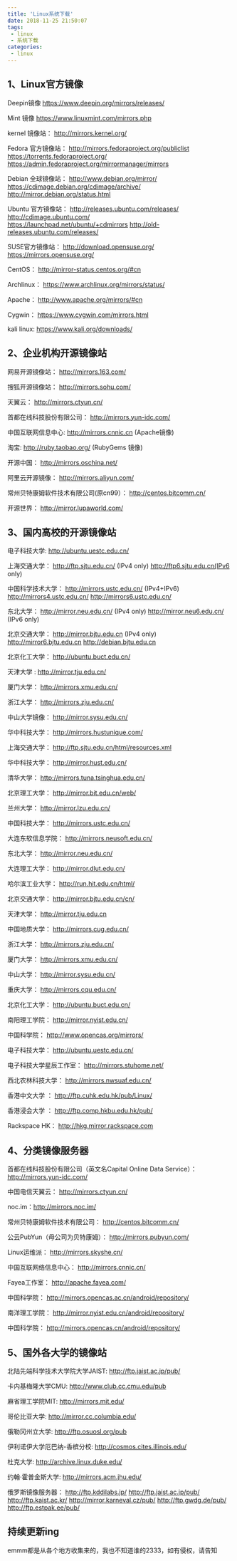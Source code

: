 ```yaml
---
title: 'Linux系统下载'
date: 2018-11-25 21:50:07
tags:
 - linux
 - 系统下载
categories:
 - linux
---
```


## 1、Linux官方镜像

Deepin镜像
https://www.deepin.org/mirrors/releases/

Mint 镜像
https://www.linuxmint.com/mirrors.php

kernel 镜像站：
http://mirrors.kernel.org/

Fedora 官方镜像站：
http://mirrors.fedoraproject.org/publiclist
https://torrents.fedoraproject.org/
https://admin.fedoraproject.org/mirrormanager/mirrors

Debian 全球镜像站：
http://www.debian.org/mirror/
https://cdimage.debian.org/cdimage/archive/
http://mirror.debian.org/status.html

Ubuntu 官方镜像站：
http://releases.ubuntu.com/releases/
http://cdimage.ubuntu.com/    
https://launchpad.net/ubuntu/+cdmirrors
http://old-releases.ubuntu.com/releases/

SUSE官方镜像站：
http://download.opensuse.org/
https://mirrors.opensuse.org/

CentOS：
http://mirror-status.centos.org/#cn

Archlinux：
https://www.archlinux.org/mirrors/status/

Apache：
http://www.apache.org/mirrors/#cn

Cygwin：
https://www.cygwin.com/mirrors.html

kali linux:
https://www.kali.org/downloads/


## 2、企业机构开源镜像站
网易开源镜像站：
http://mirrors.163.com/

搜狐开源镜像站：
http://mirrors.sohu.com/

天翼云：
http://mirrors.ctyun.cn/

首都在线科技股份有限公司：
http://mirrors.yun-idc.com/

中国互联网信息中心: 
http://mirrors.cnnic.cn (Apache镜像)

淘宝: 
http://ruby.taobao.org/ (RubyGems 镜像)

开源中国：
http://mirrors.oschina.net/

阿里云开源镜像：
http://mirrors.aliyun.com/

常州贝特康姆软件技术有限公司(原cn99）：
http://centos.bitcomm.cn/

开源世界：
http://mirror.lupaworld.com/
## 3、国内高校的开源镜像站
电子科技大学: 
http://ubuntu.uestc.edu.cn/

上海交通大学：
http://ftp.sjtu.edu.cn/ (IPv4 only)
http://ftp6.sjtu.edu.cn(IPv6 only)

中国科学技术大学：
http://mirrors.ustc.edu.cn/ (IPv4+IPv6)
 http://mirrors4.ustc.edu.cn/
  http://mirrors6.ustc.edu.cn/
  
东北大学：
http://mirror.neu.edu.cn/ (IPv4 only)
 http://mirror.neu6.edu.cn/ (IPv6 only)
 
北京交通大学： 
http://mirror.bjtu.edu.cn (IPv4 only)
http://mirror6.bjtu.edu.cn 
http://debian.bjtu.edu.cn 
  
北京化工大学： 
http://ubuntu.buct.edu.cn/

天津大学 : 
http://mirror.tju.edu.cn/

厦门大学：
http://mirrors.xmu.edu.cn/

浙江大学：
http://mirrors.zju.edu.cn/

中山大学镜像：
http://mirror.sysu.edu.cn/

华中科技大学： 
http://mirrors.hustunique.com/

上海交通大学：
http://ftp.sjtu.edu.cn/html/resources.xml

华中科技大学：
http://mirror.hust.edu.cn/

清华大学：
http://mirrors.tuna.tsinghua.edu.cn/

北京理工大学：
http://mirror.bit.edu.cn/web/

兰州大学：
http://mirror.lzu.edu.cn/

中国科技大学：
http://mirrors.ustc.edu.cn/

大连东软信息学院：
http://mirrors.neusoft.edu.cn/

东北大学：
http://mirror.neu.edu.cn/

大连理工大学：
http://mirror.dlut.edu.cn/

哈尔滨工业大学：
http://run.hit.edu.cn/html/

北京交通大学：
http://mirror.bjtu.edu.cn/cn/

天津大学：
http://mirror.tju.edu.cn

中国地质大学：
http://mirrors.cug.edu.cn/

浙江大学：
http://mirrors.zju.edu.cn/

厦门大学：
http://mirrors.xmu.edu.cn/

中山大学：
http://mirror.sysu.edu.cn/

重庆大学：
http://mirrors.cqu.edu.cn/

北京化工大学：
http://ubuntu.buct.edu.cn/

南阳理工学院：
http://mirror.nyist.edu.cn/

中国科学院：
http://www.opencas.org/mirrors/

电子科技大学：
http://ubuntu.uestc.edu.cn/

电子科技大学星辰工作室：
http://mirrors.stuhome.net/

西北农林科技大学：
http://mirrors.nwsuaf.edu.cn/

香港中文大学 ：
http://ftp.cuhk.edu.hk/pub/Linux/

香港浸会大学 ：
http://ftp.comp.hkbu.edu.hk/pub/

Rackspace HK：
http://hkg.mirror.rackspace.com


## 4、分类镜像服务器

首都在线科技股份有限公司（英文名Capital Online Data Service）：
http://mirrors.yun-idc.com/

中国电信天翼云：
http://mirrors.ctyun.cn/

noc.im：http://mirrors.noc.im/

常州贝特康姆软件技术有限公司：
http://centos.bitcomm.cn/

公云PubYun（母公司为贝特康姆）：
http://mirrors.pubyun.com/

Linux运维派：
http://mirrors.skyshe.cn/

中国互联网络信息中心：
http://mirrors.cnnic.cn/

Fayea工作室：
http://apache.fayea.com/

中国科学院：
http://mirrors.opencas.ac.cn/android/repository/

南洋理工学院：
http://mirror.nyist.edu.cn/android/repository/

中国科学院：
http://mirrors.opencas.cn/android/repository/

## 5、国外各大学的镜像站

北陆先端科学技术大学院大学JAIST: 
http://ftp.jaist.ac.jp/pub/

卡内基梅隆大学CMU:
 http://www.club.cc.cmu.edu/pub
 
麻省理工学院MIT: 
http://mirrors.mit.edu/

哥伦比亚大学: 
http://mirror.cc.columbia.edu/

俄勒冈州立大学: 
http://ftp.osuosl.org/pub

伊利诺伊大学厄巴纳-香槟分校: 
http://cosmos.cites.illinois.edu/

杜克大学: 
http://archive.linux.duke.edu/

约翰·霍普金斯大学:
http://mirrors.acm.jhu.edu/

俄罗斯镜像服务器：
http://ftp.kddilabs.jp/
 http://ftp.jaist.ac.jp/pub/
 http://ftp.kaist.ac.kr/
   http://mirror.karneval.cz/pub/
  http://ftp.gwdg.de/pub/
 http://ftp.estpak.ee/pub/

## 持续更新ing
emmm都是从各个地方收集来的，我也不知道谁的2333，如有侵权，请告知